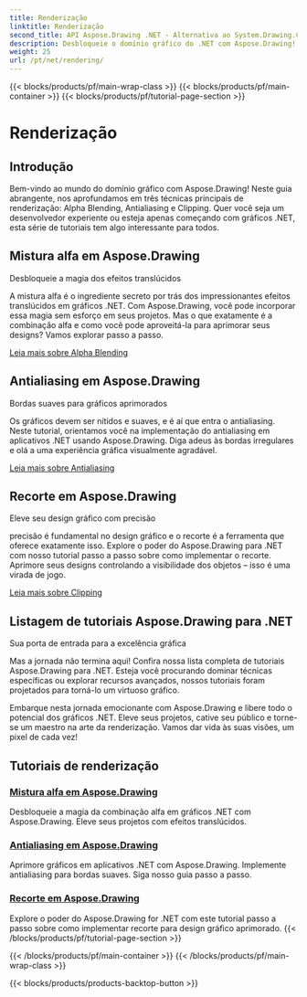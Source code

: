 ```yaml
---
title: Renderização
linktitle: Renderização
second_title: API Aspose.Drawing .NET - Alternativa ao System.Drawing.Common
description: Desbloqueie o domínio gráfico do .NET com Aspose.Drawing! Eleve os projetos com mistura alfa para efeitos translúcidos. Aprenda antialiasing e recorte para designs aprimorados.
weight: 25
url: /pt/net/rendering/
---
```


{{< blocks/products/pf/main-wrap-class >}}
{{< blocks/products/pf/main-container >}}
{{< blocks/products/pf/tutorial-page-section >}}

# Renderização

## Introdução

Bem-vindo ao mundo do domínio gráfico com Aspose.Drawing! Neste guia abrangente, nos aprofundamos em três técnicas principais de renderização: Alpha Blending, Antialiasing e Clipping. Quer você seja um desenvolvedor experiente ou esteja apenas começando com gráficos .NET, esta série de tutoriais tem algo interessante para todos.

## Mistura alfa em Aspose.Drawing
Desbloqueie a magia dos efeitos translúcidos

A mistura alfa é o ingrediente secreto por trás dos impressionantes efeitos translúcidos em gráficos .NET. Com Aspose.Drawing, você pode incorporar essa magia sem esforço em seus projetos. Mas o que exatamente é a combinação alfa e como você pode aproveitá-la para aprimorar seus designs? Vamos explorar passo a passo.

[Leia mais sobre Alpha Blending](./alpha-blending/)

## Antialiasing em Aspose.Drawing
Bordas suaves para gráficos aprimorados

Os gráficos devem ser nítidos e suaves, e é aí que entra o antialiasing. Neste tutorial, orientamos você na implementação do antialiasing em aplicativos .NET usando Aspose.Drawing. Diga adeus às bordas irregulares e olá a uma experiência gráfica visualmente agradável.

[Leia mais sobre Antialiasing](./antialiasing/)

## Recorte em Aspose.Drawing
Eleve seu design gráfico com precisão

precisão é fundamental no design gráfico e o recorte é a ferramenta que oferece exatamente isso. Explore o poder do Aspose.Drawing para .NET com nosso tutorial passo a passo sobre como implementar o recorte. Aprimore seus designs controlando a visibilidade dos objetos – isso é uma virada de jogo.

[Leia mais sobre Clipping](./clipping/)

## Listagem de tutoriais Aspose.Drawing para .NET
Sua porta de entrada para a excelência gráfica

Mas a jornada não termina aqui! Confira nossa lista completa de tutoriais Aspose.Drawing para .NET. Esteja você procurando dominar técnicas específicas ou explorar recursos avançados, nossos tutoriais foram projetados para torná-lo um virtuoso gráfico.

Embarque nesta jornada emocionante com Aspose.Drawing e libere todo o potencial dos gráficos .NET. Eleve seus projetos, cative seu público e torne-se um maestro na arte da renderização. Vamos dar vida às suas visões, um pixel de cada vez!
## Tutoriais de renderização
### [Mistura alfa em Aspose.Drawing](./alpha-blending/)
Desbloqueie a magia da combinação alfa em gráficos .NET com Aspose.Drawing. Eleve seus projetos com efeitos translúcidos.
### [Antialiasing em Aspose.Drawing](./antialiasing/)
Aprimore gráficos em aplicativos .NET com Aspose.Drawing. Implemente antialiasing para bordas suaves. Siga nosso guia passo a passo.
### [Recorte em Aspose.Drawing](./clipping/)
Explore o poder do Aspose.Drawing for .NET com este tutorial passo a passo sobre como implementar recorte para design gráfico aprimorado.
{{< /blocks/products/pf/tutorial-page-section >}}

{{< /blocks/products/pf/main-container >}}
{{< /blocks/products/pf/main-wrap-class >}}

{{< blocks/products/products-backtop-button >}}
